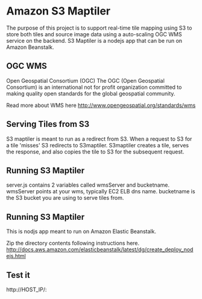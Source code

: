 Amazon S3 Maptiler
===================

The purpose of this project is to support real-time tile mapping using S3 to store both tiles and source image data using a auto-scaling OGC WMS service on the backend.
S3 Maptiler is a nodejs app that can be run on Amazon Beanstalk.

## OGC WMS

Open Geospatial Consortium (OGC)
The OGC (Open Geospatial Consortium) is an international not for profit organization committed to making quality open standards for the global geospatial community. 

Read more about WMS here
http://www.opengeospatial.org/standards/wms

## Serving Tiles from S3

S3 maptiler is meant to run as a redirect from S3. When a request to S3 for a tile 'misses' S3 redirects to S3maptiler. S3maptiler creates a tile, serves the response, and also copies the tile to S3 for the subsequent request.

## Running S3 Maptiler

server.js contains 2 variables called wmsServer and bucketname.
wmsServer points at your wms, typically EC2 ELB dns name.
bucketname is the S3 bucket you are using to serve tiles from.


## Running S3 Maptiler

This is nodjs app meant to run on Amazon Elastic Beanstalk.

Zip the directory contents following instructions here.
http://docs.aws.amazon.com/elasticbeanstalk/latest/dg/create_deploy_nodejs.html


## Test it



http://HOST_IP/: